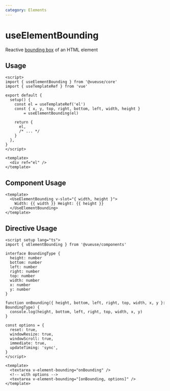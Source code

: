 ```yaml
---
category: Elements
---
```


# useElementBounding

Reactive [bounding box](https://developer.mozilla.org/en-US/docs/Web/API/Element/getBoundingClientRect) of an HTML element

## Usage

```vue
<script>
import { useElementBounding } from '@vueuse/core'
import { useTemplateRef } from 'vue'

export default {
  setup() {
    const el = useTemplateRef('el')
    const { x, y, top, right, bottom, left, width, height }
        = useElementBounding(el)

    return {
      el,
      /* ... */
    }
  },
}
</script>

<template>
  <div ref="el" />
</template>
```

## Component Usage

```vue
<template>
  <UseElementBounding v-slot="{ width, height }">
    Width: {{ width }} Height: {{ height }}
  </UseElementBounding>
</template>
```

## Directive Usage

```vue
<script setup lang="ts">
import { vElementBounding } from '@vueuse/components'

interface BoundingType {
  height: number
  bottom: number
  left: number
  right: number
  top: number
  width: number
  x: number
  y: number
}

function onBounding({ height, bottom, left, right, top, width, x, y }: BoundingType) {
  console.log(height, bottom, left, right, top, width, x, y)
}

const options = {
  reset: true,
  windowResize: true,
  windowScroll: true,
  immediate: true,
  updateTiming: 'sync',
}
</script>

<template>
  <textarea v-element-bounding="onBounding" />
  <!-- with options -->
  <textarea v-element-bounding="[onBounding, options]" />
</template>
```
